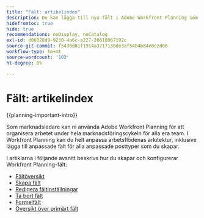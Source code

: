 ```yaml
---
title: "Fält: artikelindex"
description: Du kan lägga till nya fält i Adobe Workfront Planning som återspeglar organisationens livscykel. Fält är attribut för posttyper.
hidefromtoc: true
hide: true
recommendations: noDisplay, noCatalog
exl-id: d06028d9-9230-4a6c-a227-20618067192c
source-git-commit: f5430d81f1914a3717130de3af54b4b84e0e2d06
workflow-type: tm+mt
source-wordcount: '102'
ht-degree: 0%

---
```


# Fält: artikelindex

<!--
title: Fields: article index
description: You can add new fields in Adobe Workfront Planning that reflect your organization's lifecycle. Fields are attributes of record types. 
hidefromtoc: yes
author: Alina
feature: Work Management (***************WE NEED A NEW ONE HERE***********)
role: User, Admin
hide: yes
-->

<!--update the metadata with real information when making this available in TOC and in the left nav-->

{{planning-important-intro}}

Som marknadsledare kan ni använda Adobe Workfront Planning för att organisera arbetet under hela marknadsföringscykeln för alla era team. I Workfront Planning kan du helt anpassa arbetsflödenas arkitektur, inklusive lägga till anpassade fält för alla anpassade posttyper som du skapar.

I artiklarna i följande avsnitt beskrivs hur du skapar och konfigurerar Workfront Planning-fält:

* [Fältöversikt](/help/quicksilver/planning/fields/fields-overview.md)
* [Skapa fält](/help/quicksilver/planning/fields/create-fields.md)
* [Redigera fältinställningar](/help/quicksilver/planning/fields/edit-fields.md)
* [Ta bort fält](/help/quicksilver/planning/fields/delete-fields.md)
* [Formelfält](/help/quicksilver/planning/fields/formula-fields.md)
* [Översikt över primärt fält](/help/quicksilver/planning/fields/primary-field-overview.md)

